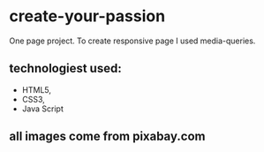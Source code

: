 # create-your-passion

One page project. To create responsive page I used media-queries.

## technologiest used:
 - HTML5,
 - CSS3,
 - Java Script
 
 ## all images come from pixabay.com
 
 
 
